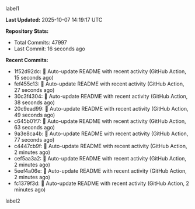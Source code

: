 
label1 
<!-- ACTIVITY_START -->
**Last Updated:** 2025-10-07 14:19:17 UTC

**Repository Stats:**
- Total Commits: 47997
- Last Commit: 16 seconds ago

**Recent Commits:**
- 1f52d92dc: 🤖 Auto-update README with recent activity (GitHub Action, 15 seconds ago)
- fef455c13: 🤖 Auto-update README with recent activity (GitHub Action, 27 seconds ago)
- 30c3f4304: 🤖 Auto-update README with recent activity (GitHub Action, 38 seconds ago)
- 20c9ead99: 🤖 Auto-update README with recent activity (GitHub Action, 49 seconds ago)
- c645b01f7: 🤖 Auto-update README with recent activity (GitHub Action, 63 seconds ago)
- 9a3e8ca4b: 🤖 Auto-update README with recent activity (GitHub Action, 77 seconds ago)
- c4447cb9f: 🤖 Auto-update README with recent activity (GitHub Action, 2 minutes ago)
- cef5aa3a2: 🤖 Auto-update README with recent activity (GitHub Action, 2 minutes ago)
- 5eef4a06e: 🤖 Auto-update README with recent activity (GitHub Action, 2 minutes ago)
- fc1379f3d: 🤖 Auto-update README with recent activity (GitHub Action, 2 minutes ago)
<!-- ACTIVITY_END -->

label2
